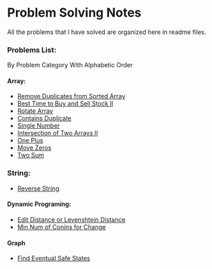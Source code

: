 # Problem Solving Notes

All the problems that I have solved are organized here in readme files.

### Problems List:
By Problem Category With Alphabetic Order

#### Array:
- [Remove Duplicates from Sorted Array](https://github.com/khabib97/problem-solving-notes/blob/main/array/RemoveDuplicates.md)
- [Best Time to Buy and Sell Stock II](https://github.com/khabib97/problem-solving-notes/blob/main/array/BestTimeToBuyAndSell.md)
- [Rotate Array](https://github.com/khabib97/problem-solving-notes/blob/main/array/RotateArray.md)
- [Contains Duplicate](https://github.com/khabib97/problem-solving-notes/blob/main/array/ContainsDuplicate.md)
- [Single Number](https://github.com/khabib97/problem-solving-notes/blob/main/array/SingleNumber.md)
- [Intersection of Two Arrays II](https://github.com/khabib97/problem-solving-notes/blob/main/array/IntersectionOfTwoArraysII.md)
- [One Plus](https://github.com/khabib97/problem-solving-notes/blob/main/array/PlusOne.md)
- [Move Zeros](https://github.com/khabib97/problem-solving-notes/blob/main/array/MoveZeros.md)
- [Two Sum](https://github.com/khabib97/problem-solving-notes/blob/main/array/TwoSum.md)

### String:
- [Reverse String](https://github.com/khabib97/problem-solving-notes/blob/main/string/ReverseString.md)

#### Dynamic Programing:
- [Edit Distance or Levenshtein Distance](https://github.com/khabib97/problem-solving-notes/blob/main/dynamic-programming/levenshtein-distance-problem.md)
- [Min Num of Conins for Change](https://github.com/khabib97/problem-solving-notes/blob/main/dynamic-programming/min-number-of-coins-for-change.md)


#### Graph
- [Find Eventual Safe States](https://github.com/khabib97/problem-solving-notes/blob/main/graph/find-eventual-safe-states.md)


